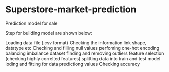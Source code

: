 # Superstore-market-prediction
Prediction model for sale 

Step for buliding model are shown below:


Loading data file (.csv format)
Checking the information link shape, datatype etc
Checking and filling null values
perfoming one-hot encoding
balancing imbalance dataset
finding and removing outliers
feature selection (checking highly correlted features)
splitting data into train and test
model loding and fitting for data
predictiong values
Checking accuracy
